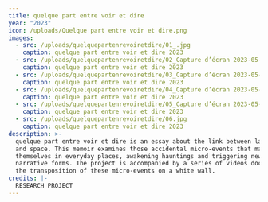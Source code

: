 ```yaml
---
title: quelque part entre voir et dire
year: "2023"
icon: /uploads/Quelque part entre voir et dire.png
images:
  - src: /uploads/quelquepartenrevoiretdire/01_.jpg
    caption: quelque part entre voir et dire 2023
  - src: /uploads/quelquepartenrevoiretdire/02_Capture d’écran 2023-05-25 à 18.53.53.png
    caption: quelque part entre voir et dire 2023
  - src: /uploads/quelquepartenrevoiretdire/03_Capture d’écran 2023-05-25 à 18.54.55.png
    caption: quelque part entre voir et dire 2023
  - src: /uploads/quelquepartenrevoiretdire/04_Capture d’écran 2023-05-25 à 18.58.44.png
    caption: quelque part entre voir et dire 2023
  - src: /uploads/quelquepartenrevoiretdire/05_Capture d’écran 2023-05-25 à 18.58.53.png
    caption: quelque part entre voir et dire 2023
  - src: /uploads/quelquepartenrevoiretdire/06.jpg
    caption: quelque part entre voir et dire 2023
description: >-
  quelque part entre voir et dire is an essay about the link between language
  and space. This memoir examines those accidental micro-events that manifest
  themselves in everyday places, awakening hauntings and triggering new
  narrative forms. The project is accompanied by a series of videos documenting
  the transposition of these micro-events on a white wall.
credits: |-
  RESEARCH PROJECT
---
```

